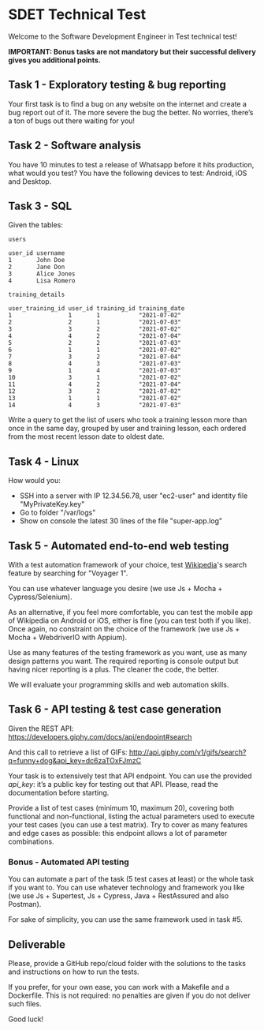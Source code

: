 # SDET Technical Test
Welcome to the Software Development Engineer in Test technical test!

**IMPORTANT: Bonus tasks are not mandatory but their successful delivery gives you additional points.**

## Task 1 - Exploratory testing & bug reporting
Your first task is to find a bug on any website on the internet and create a bug report out of it. The more severe the bug the better. No worries, there’s a ton of bugs out there waiting for you!

## Task 2 - Software analysis
You have 10 minutes to test a release of Whatsapp before it hits production, what would you test? You have the following devices to test: Android, iOS and Desktop.

## Task 3 - SQL
Given the tables:

`users`
```
user_id username
1       John Doe
2       Jane Don
3       Alice Jones
4       Lisa Romero
```

`training_details`
```
user_training_id user_id training_id training_date
1                1       1           "2021-07-02"
2                2       1           "2021-07-03"
3                3       2           "2021-07-02"
4                4       2           "2021-07-04"
5                2       2           "2021-07-03"
6                1       1           "2021-07-02"
7                3       2           "2021-07-04"
8                4       3           "2021-07-03"
9                1       4           "2021-07-03"
10               3       1           "2021-07-02"
11               4       2           "2021-07-04"
12               3       2           "2021-07-02"
13               1       1           "2021-07-02"
14               4       3           "2021-07-03"
```
Write a query to get the list of users who took a training lesson more than once in the same day, grouped by user and training lesson, each ordered from the most recent lesson date to oldest date.

## Task 4 - Linux
How would you:
- SSH into a server with IP 12.34.56.78, user "ec2-user" and identity file "MyPrivateKey.key"
- Go to folder "/var/logs"
- Show on console the latest 30 lines of the file "super-app.log"

## Task 5 - Automated end-to-end web testing
With a test automation framework of your choice, test [Wikipedia](https://wikipedia.org)'s search feature by searching for "Voyager 1".

You can use whatever language you desire (we use Js + Mocha + Cypress/Selenium).

As an alternative, if you feel more comfortable, you can test the mobile app of Wikipedia on Android or iOS, either is fine (you can test both if you like). Once again, no constraint on the choice of the framework (we use Js + Mocha + WebdriverIO with Appium).

Use as many features of the testing framework as you want, use as many design patterns you want. The required reporting is console output but having nicer reporting is a plus. The cleaner the code, the better.

We will evaluate your programming skills and web automation skills.

## Task 6 - API testing & test case generation
Given the REST API:
https://developers.giphy.com/docs/api/endpoint#search

And this call to retrieve a list of GIFs:
http://api.giphy.com/v1/gifs/search?q=funny+dog&api_key=dc6zaTOxFJmzC

Your task is to extensively test that API endpoint. You can use the provided *api_key*: it’s a public key for testing out that API. Please, read the documentation before starting.

Provide a list of test cases (minimum 10, maximum 20), covering both functional and non-functional, listing the actual parameters used to execute your test cases (you can use a test matrix). Try to cover as many features and edge cases as possible: this endpoint allows a lot of parameter combinations.

### Bonus - Automated API testing
You can automate a part of the task (5 test cases at least) or the whole task if you want to. You can use whatever technology and framework you like (we use Js + Supertest, Js + Cypress, Java + RestAssured and also Postman).

For sake of simplicity, you can use the same framework used in task #5.

## Deliverable
Please, provide a GitHub repo/cloud folder with the solutions to the tasks and instructions on how to run the tests.

If you prefer, for your own ease, you can work with a Makefile and a Dockerfile. This is not required: no penalties are given if you do not deliver such files. 

Good luck!
